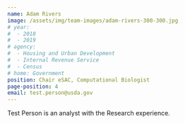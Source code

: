 ```yaml
---
name: Adam Rivers
image: /assets/img/team-images/adam-rivers-300-300.jpg
# year:
#  - 2018
#  - 2019
# agency:   
#  - Housing and Urban Development
#  - Internal Revenue Service
#  - Census
# home: Government
position: Chair eSAC, Computational Biologist
page-position: 4
email: test.person@usda.gov
---
```


Test Person is an analyst with the Research experience.
